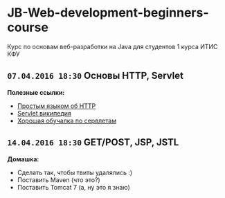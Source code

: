 # JB-Web-development-beginners-course
Курс по основам веб-разработки на Java для студентов 1 курса ИТИС КФУ

## `07.04.2016 18:30` **Основы HTTP, Servlet**

**Полезные ссылки:**
+ [Простым языком об HTTP](https://habrahabr.ru/post/215117/)
+ [Servlet википедия](https://ru.wikipedia.org/wiki/%D0%A1%D0%B5%D1%80%D0%B2%D0%BB%D0%B5%D1%82_(Java))
+ [Хорошая обучалка по сервлетам](https://www.javacodegeeks.com/2014/12/java-servlet-tutorial.html)


## `14.04.2016 18:30` GET/POST, JSP, JSTL 

**Домашка:**
+ Сделать так, чтобы твиты удалялись :)
+ Поставить Maven (что это?)
+ Поставить Tomcat 7 (а, ну это я знаю)

